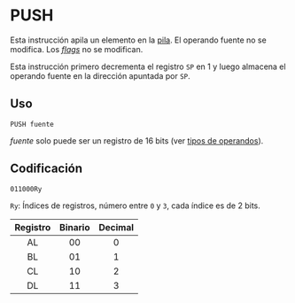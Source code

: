 # PUSH

Esta instrucción apila un elemento en la [pila](../cpu#pila). El operando fuente no se modifica. Los [_flags_](../cpu#flags) no se modifican.

Esta instrucción primero decrementa el registro `SP` en 1 y luego almacena el operando fuente en la dirección apuntada por `SP`.

## Uso

```vonsim
PUSH fuente
```

_fuente_ solo puede ser un registro de 16 bits (ver [tipos de operandos](../assembly#operandos)).

## Codificación

`011000Ry`

`Ry`: Índices de registros, número entre `0` y `3`, cada índice es de 2 bits.

| Registro | Binario | Decimal |
|:--------:|:-------:|:-------:|
|   AL     |   00    |    0    |
|   BL     |   01    |    1    |
|   CL     |   10    |    2    |
|   DL     |   11    |    3    |